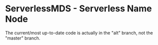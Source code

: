 # ServerlessMDS - Serverless Name Node

The current/most up-to-date code is actually in the "alt" branch, not the "master" branch.
